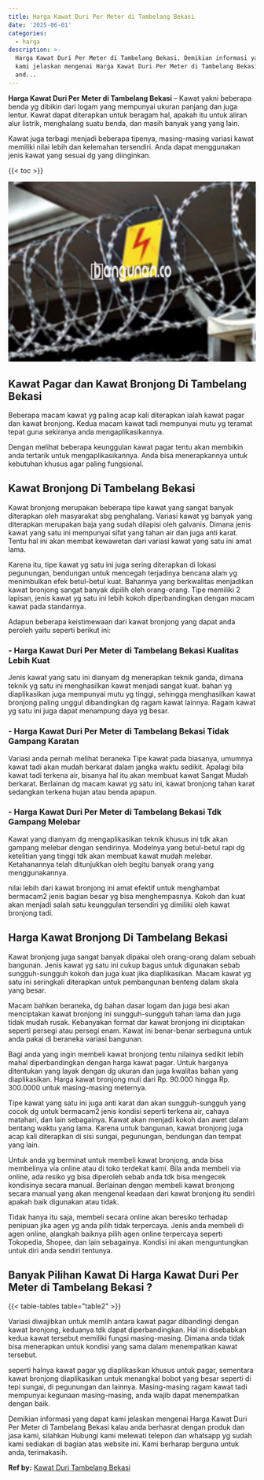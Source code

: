 ```yaml
---
title: Harga Kawat Duri Per Meter di Tambelang Bekasi
date: '2025-06-01'
categories:
  - harga
description: >-
  Harga Kawat Duri Per Meter di Tambelang Bekasi. Demikian informasi yang dapat
  kami jelaskan mengenai Harga Kawat Duri Per Meter di Tambelang Bekasi kalau
  and...
---
```


**Harga Kawat Duri Per Meter di Tambelang Bekasi** – Kawat yakni beberapa benda yg dibikin dari logam yang mempunyai ukuran panjang dan juga lentur. Kawat dapat diterapkan untuk beragam hal, apakah itu untuk aliran alur listrik, menghalang suatu benda, dan masih banyak yang yang lain.

Kawat juga terbagi menjadi beberapa tipenya, masing-masing variasi kawat memiliki nilai lebih dan kelemahan tersendiri. Anda dapat menggunakan jenis kawat yang sesuai dg yang diinginkan.

{{< toc >}}

![Harga Kawat Duri Per Meter di Tambelang Bekasi](/images/jual-kawat-murah13.png)

## Kawat Pagar dan Kawat Bronjong Di Tambelang Bekasi

Beberapa macam kawat yg paling acap kali diterapkan ialah kawat pagar dan kawat bronjong. Kedua macam kawat tadi mempunyai mutu yg teramat tepat guna sekiranya anda mengaplikasikannya.

Dengan melihat beberapa keunggulan kawat pagar tentu akan membikin anda tertarik untuk mengaplikasikannya. Anda bisa menerapkannya untuk kebutuhan khusus agar paling fungsional.

## Kawat Bronjong Di Tambelang Bekasi

Kawat bronjong merupakan beberapa tipe kawat yang sangat banyak diterapkan oleh masyarakat sbg penghalang. Variasi kawat yg banyak yang diterapkan merupakan baja yang sudah dilapisi oleh galvanis. Dimana jenis kawat yang satu ini mempunyai sifat yang tahan air dan juga anti karat. Tentu hal ini akan membat kewawetan dari variasi kawat yang satu ini amat lama.

Karena itu, tipe kawat yg satu ini juga sering diterapkan di lokasi pegunungan, bendungan untuk mencegah terjadinya bencana alam yg menimbulkan efek betul-betul kuat. Bahannya yang berkwalitas menjadikan kawat bronjong sangat banyak dipilih oleh orang-orang. Tipe memiliki 2 lapisan, jenis kawat yg satu ini lebih kokoh diperbandingkan dengan macam kawat pada standarnya.

Adapun beberapa keistimewaan dari kawat bronjong yang dapat anda peroleh yaitu seperti berikut ini:

### \- Harga Kawat Duri Per Meter di Tambelang Bekasi Kualitas Lebih Kuat

Jenis kawat yang satu ini dianyam dg menerapkan teknik ganda, dimana teknik yg satu ini menghasilkan kawat menjadi sangat kuat. bahan yg diaplikasikan juga mempunyai mutu yg tinggi, sehingga menghasilkan kawat bronjong paling unggul dibandingkan dg ragam kawat lainnya. Ragam kawat yg satu ini juga dapat menampung daya yg besar.

### \- Harga Kawat Duri Per Meter di Tambelang Bekasi Tidak Gampang Karatan

Variasi anda pernah melihat beraneka Tipe kawat pada biasanya, umumnya kawat tadi akan mudah berkarat dalam jangka waktu sedikit. Apalagi bila kawat tadi terkena air, bisanya hal itu akan membuat kawat Sangat Mudah berkarat. Berlainan dg macam kawat yg satu ini, kawat bronjong tahan karat sedangkan terkena hujan atau benda apapun.

### \- Harga Kawat Duri Per Meter di Tambelang Bekasi Tdk Gampang Melebar

Kawat yang dianyam dg mengaplikasikan teknik khusus ini tdk akan gampang melebar dengan sendirinya. Modelnya yang betul-betul rapi dg ketelitian yang tinggi tdk akan membuat kawat mudah melebar. Ketahanannya telah ditunjukkan oleh begitu banyak orang yang menggunakannya.

nilai lebih dari kawat bronjong ini amat efektif untuk menghambat bermacam2 jenis bagian besar yg bisa menghempasnya. Kokoh dan kuat akan menjadi salah satu keunggulan tersendiri yg dimiliki oleh kawat bronjong tadi.

## Harga Kawat Bronjong Di Tambelang Bekasi

Kawat bronjong juga sangat banyak dipakai oleh orang-orang dalam sebuah bangunan. Jenis kawat yg satu ini cukup bagus untuk digunakan sebab sungguh-sungguh kokoh dan juga kuat jika diaplikasikan. Macam kawat yg satu ini seringkali diterapkan untuk pembangunan benteng dalam skala yang besar.

Macam bahkan beraneka, dg bahan dasar logam dan juga besi akan menciptakan kawat bronjong ini sungguh-sungguh tahan lama dan juga tidak mudah rusak. Kebanyakan format dar kawat bronjong ini diciptakan seperti persegi atau persegi enam. Kawat ini benar-benar serbaguna untuk anda pakai di beraneka variasi bangunan.

Bagi anda yang ingin membeli kawat bronjong tentu nilainya sedikit lebih mahal diperbandingkan dengan harga kawat pagar. Untuk harganya ditentukan yang layak dengan dg ukuran dan juga kwalitas bahan yang diaplikasikan. Harga kawat bronjong muli dari Rp. 90.000 hingga Rp. 300.0000 untuk masing-masing meternya.

Tipe kawat yang satu ini juga anti karat dan akan sungguh-sungguh yang cocok dg untuk bermacam2 jenis kondisi seperti terkena air, cahaya matahari, dan lain sebagainya. Kawat akan menjadi kokoh dan awet dalam bentang waktu yang lama. Karena untuk bangunan, kawat bronjong juga acap kali diterapkan di sisi sungai, pegunungan, bendungan dan tempat yang lain.

Untuk anda yg berminat untuk membeli kawat bronjong, anda bisa membelinya via online atau di toko terdekat kami. Bila anda membeli via online, ada resiko yg bisa diperoleh sebab anda tdk bisa mengecek kondisinya secara manual. Berlainan dengan membeli kawat bronjong secara manual yang akan mengenal keadaan dari kawat bronjong itu sendiri apakah baik digunakan atau tidak.

Tidak hanya itu saja, membeli secara online akan beresiko terhadap penipuan jika agen yg anda pilih tidak terpercaya. Jenis anda membeli di agen online, alangkah baiknya pilih agen online terpercaya seperti Tokopedia, Shopee, dan lain sebagainya. Kondisi ini akan menguntungkan untuk diri anda sendiri tentunya.

## Banyak Pilihan Kawat Di Harga Kawat Duri Per Meter di Tambelang Bekasi ?

{{< table-tables table="table2" >}}

Variasi diwajibkan untuk memlih antara kawat pagar dibandingi dengan kawat bronjong, keduanya tdk dapat diperbandingkan. Hal ini disebabkan kedua kawat tersebut memiliki fungsi masing-masing. Dimana anda tidak bisa menerapkan untuk kondisi yang sama dalam menempatkan kawat tersebut.

seperti halnya kawat pagar yg diaplikasikan khusus untuk pagar, sementara kawat bronjong diaplikasikan untuk menangkal bobot yang besar seperti di tepi sungai, di pegunungan dan lainnya. Masing-masing ragam kawat tadi mempunyai kegunaan masing-masing, anda wajib dapat menempatkan dengan baik.

Demikian informasi yang dapat kami jelaskan mengenai Harga Kawat Duri Per Meter di Tambelang Bekasi kalau anda berhasrat dengan produk dan jasa kami, silahkan Hubungi kami melewati telepon dan whatsapp yg sudah kami sediakan di bagian atas website ini. Kami berharap berguna untuk anda, terimakasih.

**Ref by:** [Kawat Duri Tambelang Bekasi](https://id.wikipedia.org/wiki/Kawat)
